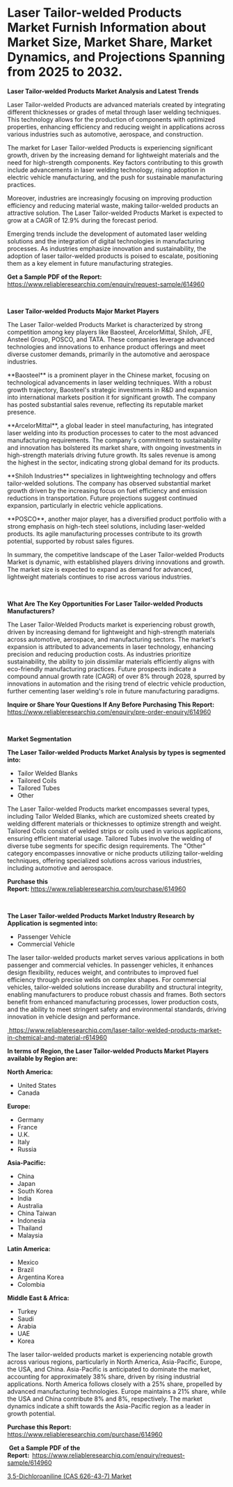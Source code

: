 <p><h1>Laser Tailor-welded Products Market Furnish Information about Market Size, Market Share, Market Dynamics, and Projections Spanning from 2025 to 2032.</h1></p><p><strong>Laser Tailor-welded Products Market Analysis and Latest Trends</strong></p>
<p><p>Laser Tailor-welded Products are advanced materials created by integrating different thicknesses or grades of metal through laser welding techniques. This technology allows for the production of components with optimized properties, enhancing efficiency and reducing weight in applications across various industries such as automotive, aerospace, and construction. </p><p>The market for Laser Tailor-welded Products is experiencing significant growth, driven by the increasing demand for lightweight materials and the need for high-strength components. Key factors contributing to this growth include advancements in laser welding technology, rising adoption in electric vehicle manufacturing, and the push for sustainable manufacturing practices. </p><p>Moreover, industries are increasingly focusing on improving production efficiency and reducing material waste, making tailor-welded products an attractive solution. The Laser Tailor-welded Products Market is expected to grow at a CAGR of 12.9% during the forecast period. </p><p>Emerging trends include the development of automated laser welding solutions and the integration of digital technologies in manufacturing processes. As industries emphasize innovation and sustainability, the adoption of laser tailor-welded products is poised to escalate, positioning them as a key element in future manufacturing strategies.</p></p>
<p><strong>Get a Sample PDF of the Report:&nbsp;</strong> <a href="https://www.reliableresearchiq.com/enquiry/request-sample/614960?utm_campaign=3567&utm_medium=2&utm_source=Github&utm_content=ia&utm_term=24032025&utm_id=laser-tailor-welded-products">https://www.reliableresearchiq.com/enquiry/request-sample/614960</a></p>
<p>&nbsp;</p>
<p><strong>Laser Tailor-welded Products Major Market Players</strong></p>
<p><p>The Laser Tailor-welded Products Market is characterized by strong competition among key players like Baosteel, ArcelorMittal, Shiloh, JFE, Ansteel Group, POSCO, and TATA. These companies leverage advanced technologies and innovations to enhance product offerings and meet diverse customer demands, primarily in the automotive and aerospace industries.</p><p>**Baosteel** is a prominent player in the Chinese market, focusing on technological advancements in laser welding techniques. With a robust growth trajectory, Baosteel's strategic investments in R&D and expansion into international markets position it for significant growth. The company has posted substantial sales revenue, reflecting its reputable market presence.</p><p>**ArcelorMittal**, a global leader in steel manufacturing, has integrated laser welding into its production processes to cater to the most advanced manufacturing requirements. The company's commitment to sustainability and innovation has bolstered its market share, with ongoing investments in high-strength materials driving future growth. Its sales revenue is among the highest in the sector, indicating strong global demand for its products.</p><p>**Shiloh Industries** specializes in lightweighting technology and offers tailor-welded solutions. The company has observed substantial market growth driven by the increasing focus on fuel efficiency and emission reductions in transportation. Future projections suggest continued expansion, particularly in electric vehicle applications.</p><p>**POSCO**, another major player, has a diversified product portfolio with a strong emphasis on high-tech steel solutions, including laser-welded products. Its agile manufacturing processes contribute to its growth potential, supported by robust sales figures.</p><p>In summary, the competitive landscape of the Laser Tailor-welded Products Market is dynamic, with established players driving innovations and growth. The market size is expected to expand as demand for advanced, lightweight materials continues to rise across various industries.</p></p>
<p>&nbsp;</p>
<p><strong>What Are The Key Opportunities For Laser Tailor-welded Products Manufacturers?</strong></p>
<p><p>The Laser Tailor-Welded Products market is experiencing robust growth, driven by increasing demand for lightweight and high-strength materials across automotive, aerospace, and manufacturing sectors. The market's expansion is attributed to advancements in laser technology, enhancing precision and reducing production costs. As industries prioritize sustainability, the ability to join dissimilar materials efficiently aligns with eco-friendly manufacturing practices. Future prospects indicate a compound annual growth rate (CAGR) of over 8% through 2028, spurred by innovations in automation and the rising trend of electric vehicle production, further cementing laser welding's role in future manufacturing paradigms.</p></p>
<p><strong>Inquire or Share Your Questions If Any Before Purchasing This Report:</strong> <a href="https://www.reliableresearchiq.com/enquiry/pre-order-enquiry/614960?utm_campaign=3567&utm_medium=2&utm_source=Github&utm_content=ia&utm_term=24032025&utm_id=laser-tailor-welded-products">https://www.reliableresearchiq.com/enquiry/pre-order-enquiry/614960</a></p>
<p>&nbsp;</p>
<p><strong>Market Segmentation</strong></p>
<p><strong>The Laser Tailor-welded Products Market Analysis by types is segmented into:</strong></p>
<p><ul><li>Tailor Welded Blanks</li><li>Tailored Coils</li><li>Tailored Tubes</li><li>Other</li></ul></p>
<p><p>The Laser Tailor-welded Products market encompasses several types, including Tailor Welded Blanks, which are customized sheets created by welding different materials or thicknesses to optimize strength and weight. Tailored Coils consist of welded strips or coils used in various applications, ensuring efficient material usage. Tailored Tubes involve the welding of diverse tube segments for specific design requirements. The "Other" category encompasses innovative or niche products utilizing tailor-welding techniques, offering specialized solutions across various industries, including automotive and aerospace.</p></p>
<p><strong>Purchase this Report:&nbsp;</strong><a href="https://www.reliableresearchiq.com/purchase/614960?utm_campaign=3567&utm_medium=2&utm_source=Github&utm_content=ia&utm_term=24032025&utm_id=laser-tailor-welded-products">https://www.reliableresearchiq.com/purchase/614960</a></p>
<p>&nbsp;</p>
<p><strong>The Laser Tailor-welded Products Market Industry Research by Application is segmented into:</strong></p>
<p><ul><li>Passenger Vehicle</li><li>Commercial Vehicle</li></ul></p>
<p><p>The laser tailor-welded products market serves various applications in both passenger and commercial vehicles. In passenger vehicles, it enhances design flexibility, reduces weight, and contributes to improved fuel efficiency through precise welds on complex shapes. For commercial vehicles, tailor-welded solutions increase durability and structural integrity, enabling manufacturers to produce robust chassis and frames. Both sectors benefit from enhanced manufacturing processes, lower production costs, and the ability to meet stringent safety and environmental standards, driving innovation in vehicle design and performance.</p></p>
<p><a href="https://www.reliableresearchiq.com/laser-tailor-welded-products-market-in-chemical-and-material-r614960?utm_campaign=3567&utm_medium=2&utm_source=Github&utm_content=ia&utm_term=24032025&utm_id=laser-tailor-welded-products">&nbsp;https://www.reliableresearchiq.com/laser-tailor-welded-products-market-in-chemical-and-material-r614960</a></p>
<p><strong>In terms of Region, the Laser Tailor-welded Products Market Players available by Region are:</strong></p>
<p>
    <p> <strong> North America: </strong>
        <ul>
            <li>United States</li>
            <li>Canada</li>
        </ul>
        </p> 
    <p> <strong> Europe: </strong>
        <ul>
            <li>Germany</li>
            <li>France</li>
            <li>U.K.</li>
            <li>Italy</li>
            <li>Russia</li>
        </ul>
        </p> 
    <p> <strong> Asia-Pacific: </strong>
        <ul>
            <li>China</li>
            <li>Japan</li>
            <li>South Korea</li>
            <li>India</li>
            <li>Australia</li>
            <li>China Taiwan</li>
            <li>Indonesia</li>
            <li>Thailand</li>
            <li>Malaysia</li>
        </ul>
        </p> 
    <p> <strong> Latin America: </strong>
        <ul>
            <li>Mexico</li>
            <li>Brazil</li>
            <li>Argentina Korea</li>
            <li>Colombia</li>
        </ul>
        </p> 
    <p> <strong> Middle East & Africa: </strong>
        <ul>
            <li>Turkey</li>
            <li>Saudi</li>
            <li>Arabia</li>
            <li>UAE</li>
            <li>Korea</li>
        </ul>
    </p>
    </p>
<p><p>The laser tailor-welded products market is experiencing notable growth across various regions, particularly in North America, Asia-Pacific, Europe, the USA, and China. Asia-Pacific is anticipated to dominate the market, accounting for approximately 38% share, driven by rising industrial applications. North America follows closely with a 25% share, propelled by advanced manufacturing technologies. Europe maintains a 21% share, while the USA and China contribute 8% and 8%, respectively. The market dynamics indicate a shift towards the Asia-Pacific region as a leader in growth potential.</p></p>
<p><strong>Purchase this Report: </strong><a href="https://www.reliableresearchiq.com/purchase/614960?utm_campaign=3567&utm_medium=2&utm_source=Github&utm_content=ia&utm_term=24032025&utm_id=laser-tailor-welded-products">https://www.reliableresearchiq.com/purchase/614960</a></p>
<p>&nbsp;<strong>Get a Sample PDF of the Report:&nbsp;&nbsp;</strong><a href="https://www.reliableresearchiq.com/enquiry/request-sample/614960?utm_campaign=3567&utm_medium=2&utm_source=Github&utm_content=ia&utm_term=24032025&utm_id=laser-tailor-welded-products">https://www.reliableresearchiq.com/enquiry/request-sample/614960</a></p>
<p><strong></strong></p>
<p><p><a href="https://github.com/pichuaadh0/Market-Research-Report-List-1/blob/main/35-dichloroaniline-cas-626-43-7-market.md?utm_campaign=3567&utm_medium=2&utm_source=Github&utm_content=ia&utm_term=24032025&utm_id=laser-tailor-welded-products">3,5-Dichloroaniline (CAS 626-43-7) Market</a></p></p>
